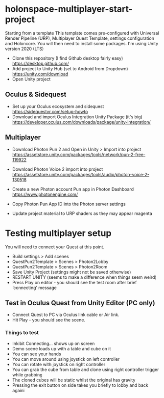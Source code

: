 # holonspace-multiplayer-start-project

Starting from a template
This template comes pre-configured with Universal Render Pipeline (URP), Multiplayer Quest Template, settings configuration and Holoncore. You will then need to install some packages. I'm using Unity version 2020 (LTS)

- Clone this repository (I find Github desktop fairly easy) https://desktop.github.com/
- Add project to Unity Hub (set to Android from Dropdown) https://unity.com/download
- Open Unity project

## Oculus & Sidequest
- Set up your Oculus ecosystem and sidequest https://sidequestvr.com/setup-howto
- Download and import Oculus Integration Unity Package (it's big) https://developer.oculus.com/downloads/package/unity-integration/


## Multiplayer
- Download Photon Pun 2 and Open in Unity > Import into project https://assetstore.unity.com/packages/tools/network/pun-2-free-119922
- Download Photon Voice 2 import into project https://assetstore.unity.com/packages/tools/audio/photon-voice-2-130518

- Create a new Photon account Pun app in Photon Dashboard https://www.photonengine.com/
- Copy Photon Pun App ID into the Photon server settings
- Update project material to URP shaders as they may appear magenta 

# Testing multiplayer setup
You will need to connect your Quest at this point.

- Build settings > Add scenes 
- QuestPun2Template > Scenes > Photon2Lobby
- QuestPun2Template > Scenes > Photon2Room
- Save Unity Project (settings might not be saved otherwise)
- RESTART UNITY (seems to make a difference when things seem weird)
- Press Play on editor - you should see the test room after brief ‘connecting’ message


## Test in Oculus Quest from Unity Editor (PC only)
- Connect Quest to PC via Oculus link cable or Air link. 
- Hit Play - you should see the scene. 

### Things to test
- Inkibit Connecting… shows up on screen
- Demo scene loads up with a table and cube on it
- You can see your hands
- You can move around using joystick on left controller
- You can rotate with joystick on right controller
- You can grab the cube from table and clone using right controller trigger while grabbing
- The cloned cubes will be static whilst the original has gravity
- Pressing the exit button on side takes you briefly to lobby and back againi



